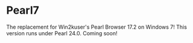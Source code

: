 # Pearl7
The replacement for Win2kuser's Pearl Browser 17.2 on Windows 7! This version runs under Pearl 24.0. Coming soon!

